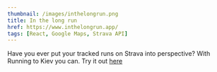 ```yaml
---
thumbnail: /images/inthelongrun.png
title: In the long run
href: https://www.inthelongrun.app/
tags: [React, Google Maps, Strava API]
---
```


Have you ever put your tracked runs on Strava into perspective? With Running to Kiev you can. Try it out [here](https://www.inthelongrun.app/dashboard)
